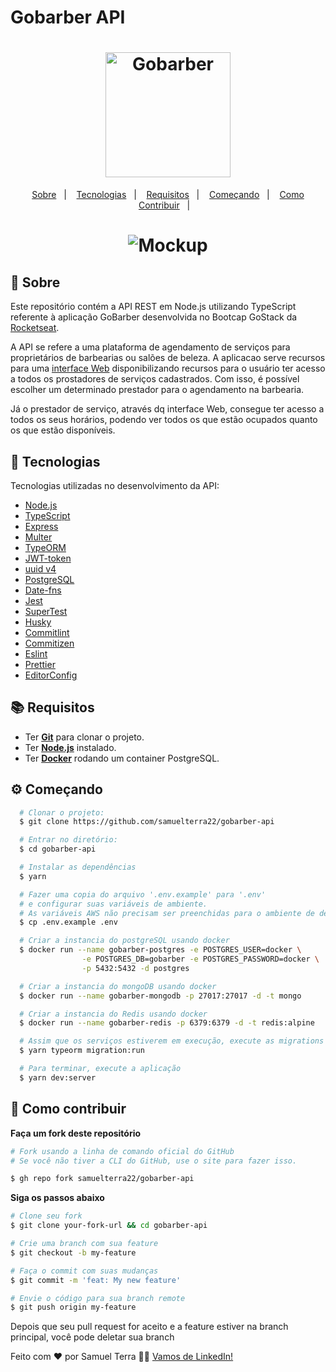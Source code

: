 # Gobarber API

<h1 align="center">
  <img alt="Gobarber" src="https://res.cloudinary.com/eliasgcf/image/upload/v1588625369/GoBarber/logo_iw1v9f.svg" width="200px">
</h1>

<p align="center">
  <a href="#page_with_curl-sobre">Sobre</a>&nbsp;&nbsp;&nbsp;|&nbsp;&nbsp;&nbsp;
  <a href="#rocket-tecnologias">Tecnologias</a>&nbsp;&nbsp;&nbsp;|&nbsp;&nbsp;&nbsp;
  <a href="#books-requisitos">Requisitos</a>&nbsp;&nbsp;&nbsp;|&nbsp;&nbsp;&nbsp;
  <a href="#rocket-começando">Começando</a>&nbsp;&nbsp;&nbsp;|&nbsp;&nbsp;&nbsp;
  <a href="#rocket-começando">Como Contribuir</a>&nbsp;&nbsp;&nbsp;|&nbsp;&nbsp;&nbsp;
</p>

<h1 align="center">
  <img alt="Mockup" src="https://res.cloudinary.com/eliasgcf/image/upload/v1587509596/GoBarber/mockup_ocggit.png">
</h1>

## :page_with_curl: Sobre
Este repositório contém a API REST em Node.js utilizando TypeScript referente à aplicação GoBarber desenvolvida no Bootcap GoStack da [Rocketseat](https://rocketseat.com.br/).

A API se refere a uma plataforma de agendamento de serviços para proprietários de barbearias ou salões de beleza.
A aplicacao serve recursos para uma [ interface Web](https://github.com/samuelterra22/gobarber-web) disponibilizando recursos para o usuário ter acesso a todos os prostadores de serviços cadastrados.
Com isso, é possível escolher um determinado prestador para o agendamento na barbearia.

Já o prestador de serviço, através dq interface Web, consegue ter acesso a todos os seus horários, podendo ver todos os que estão ocupados quanto os que estão disponíveis.

## 🚀 Tecnologias

Tecnologias utilizadas no desenvolvimento da API:

- [Node.js](https://nodejs.org/en/)
- [TypeScript](https://www.typescriptlang.org/)
- [Express](https://expressjs.com/pt-br/)
- [Multer](https://github.com/expressjs/multer)
- [TypeORM](https://typeorm.io/#/)
- [JWT-token](https://jwt.io/)
- [uuid v4](https://github.com/thenativeweb/uuidv4/)
- [PostgreSQL](https://www.postgresql.org/)
- [Date-fns](https://date-fns.org/)
- [Jest](https://jestjs.io/)
- [SuperTest](https://github.com/visionmedia/supertest)
- [Husky](https://github.com/typicode/husky)
- [Commitlint](https://github.com/conventional-changelog/commitlint)
- [Commitizen](https://github.com/commitizen/cz-cli)
- [Eslint](https://eslint.org/)
- [Prettier](https://prettier.io/)
- [EditorConfig](https://editorconfig.org/)


## :books: Requisitos
- Ter [**Git**](https://git-scm.com/) para clonar o projeto.
- Ter [**Node.js**](https://nodejs.org/en/) instalado.
- Ter [**Docker**](https://www.docker.com/) rodando um container PostgreSQL.

## :gear: Começando
``` bash
  # Clonar o projeto:
  $ git clone https://github.com/samuelterra22/gobarber-api

  # Entrar no diretório:
  $ cd gobarber-api

  # Instalar as dependências
  $ yarn

  # Fazer uma copia do arquivo '.env.example' para '.env'
  # e configurar suas variáveis de ambiente.
  # As variáveis AWS não precisam ser preenchidas para o ambiente de desenvolvimento
  $ cp .env.example .env

  # Criar a instancia do postgreSQL usando docker
  $ docker run --name gobarber-postgres -e POSTGRES_USER=docker \
                -e POSTGRES_DB=gobarber -e POSTGRES_PASSWORD=docker \
                -p 5432:5432 -d postgres

  # Criar a instancia do mongoDB usando docker
  $ docker run --name gobarber-mongodb -p 27017:27017 -d -t mongo

  # Criar a instancia do Redis usando docker
  $ docker run --name gobarber-redis -p 6379:6379 -d -t redis:alpine

  # Assim que os serviços estiverem em execução, execute as migrations
  $ yarn typeorm migration:run

  # Para terminar, execute a aplicação
  $ yarn dev:server
```

## 🤔 Como contribuir

**Faça um fork deste repositório**

```bash
# Fork usando a linha de comando oficial do GitHub
# Se você não tiver a CLI do GitHub, use o site para fazer isso.

$ gh repo fork samuelterra22/gobarber-api
```

**Siga os passos abaixo**

```bash
# Clone seu fork
$ git clone your-fork-url && cd gobarber-api

# Crie uma branch com sua feature
$ git checkout -b my-feature

# Faça o commit com suas mudanças
$ git commit -m 'feat: My new feature'

# Envie o código para sua branch remote
$ git push origin my-feature
```

Depois que seu pull request for aceito e a feature estiver na branch principal, você pode deletar sua branch

Feito com ❤️ por Samuel Terra 👋🏻 [Vamos de LinkedIn!](https://www.linkedin.com/in/samuelterra22/)
